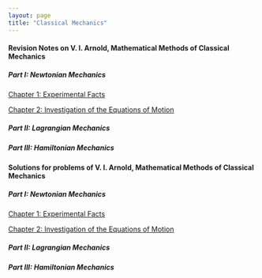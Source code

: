 ```yaml
---
layout: page
title: "Classical Mechanics"
---
```


#### Revision Notes on V. I. Arnold, Mathematical Methods of Classical Mechanics

##### Part I: Newtonian Mechanics

[Chapter 1: Experimental Facts](/archives/classical-mechanics/arnold/r1.pdf)

[Chapter 2: Investigation of the Equations of Motion](/archives/classical-mechanics/arnold/r2.pdf)

##### Part II: Lagrangian Mechanics

##### Part III: Hamiltonian Mechanics


#### Solutions for problems of V. I. Arnold, Mathematical Methods of Classical Mechanics

##### Part I: Newtonian Mechanics

[Chapter 1: Experimental Facts](/archives/classical-mechanics/arnold/s1.pdf)

[Chapter 2: Investigation of the Equations of Motion](/archives/classical-mechanics/arnold/s2.pdf)

##### Part II: Lagrangian Mechanics

##### Part III: Hamiltonian Mechanics